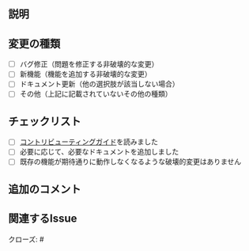 ## 説明

<!-- プルリクエストの内容を明確かつ簡潔に説明してください。関連する動機や背景も含めてください。 -->

## 変更の種類

<!-- あなたのコードがVRC Tech Stackにどのような変更を加えるのか、該当するボックスに`x`を入れてください -->

- [ ] バグ修正（問題を修正する非破壊的な変更）
- [ ] 新機能（機能を追加する非破壊的な変更）
- [ ] ドキュメント更新（他の選択肢が該当しない場合）
- [ ] その他（上記に記載されていないその他の種類）

## チェックリスト

<!-- このチェックリストに従い、各ボックスにxを入れてください。これは、コードをマージする前に確認するためのリマインダーです。 -->

- [ ] [コントリビューティングガイド](./CONTRIBUTING.md)を読みました
- [ ] 必要に応じて、必要なドキュメントを追加しました
- [ ] 既存の機能が期待通りに動作しなくなるような破壊的変更はありません

## 追加のコメント

<!-- これは比較的大きな変更または複雑な変更である場合、なぜその解決策を選んだのか、検討した他の代替案などを説明して議論を始めてください。 -->

## 関連するIssue

<!-- このPRが既存のIssueに関連している場合、ここにリンクしてください。 -->

クローズ: #<!-- 該当する場合、Issue番号 -->
